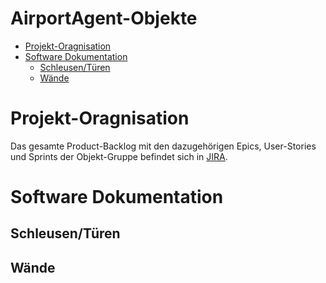 # AirportAgent-Objekte <!-- omit in toc -->

- [Projekt-Oragnisation](#projekt-oragnisation)
- [Software Dokumentation](#software-dokumentation)
  - [Schleusen/Türen](#schleusentüren)
  - [Wände](#wände)
# Projekt-Oragnisation
Das gesamte Product-Backlog mit den dazugehörigen Epics, User-Stories und Sprints der Objekt-Gruppe befindet sich in [JIRA](). 


# Software Dokumentation
## Schleusen/Türen

## Wände

